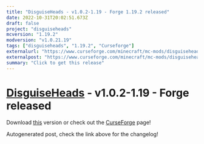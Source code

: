 ```yaml
---
title: "DisguiseHeads - v1.0.2-1.19 - Forge 1.19.2 released"
date: 2022-10-31T20:02:51.673Z
draft: false
project: "disguiseheads"
mcversion: "1.19.2"
modversion: "v1.0.21.19"
tags: ["disguiseheads", "1.19.2", "Curseforge"]
externalurl: "https://www.curseforge.com/minecraft/mc-mods/disguiseheads/files/4060399"
externalpost: "https://www.curseforge.com/minecraft/mc-mods/disguiseheads/files/4060399"
summary: "Click to get this release"
---
```

# [DisguiseHeads](/project/disguiseheads) - v1.0.2-1.19 - Forge released
Download [this](https://www.curseforge.com/minecraft/mc-mods/disguiseheads/files/4060399) version or check out the [CurseForge](https://www.curseforge.com/minecraft/mc-mods/disguiseheads) page!

Autogenerated post, check the link above for the changelog!
